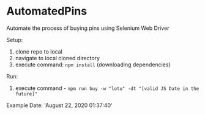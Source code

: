 # AutomatedPins

Automate the process of buying pins using Selenium Web Driver

Setup:
  1. clone repo to local
  2. navigate to local cloned directory
  3. execute command: `npm install` (downloading dependencies)
  
Run:
  1. execute command - `npm run buy -w "lotu" -dt "[valid JS Date in the future]"`
  
Example Date: 'August 22, 2020 01:37:40'
